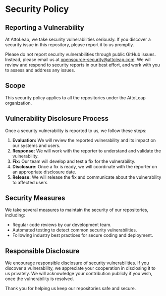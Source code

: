 # Security Policy

## Reporting a Vulnerability

At AttoLeap, we take security vulnerabilities seriously. If you discover a security issue in this repository, please report it to us promptly.

Please do not report security vulnerabilities through public GitHub issues. Instead, please email us at [opensource-security@attoleap.com](mailto:opensource-security@attoleap.com). We will review and respond to security reports in our best effort, and work with you to assess and address any issues.

## Scope

This security policy applies to all the repositories under the AttoLeap organization.

## Vulnerability Disclosure Process

Once a security vulnerability is reported to us, we follow these steps:

1. **Evaluation:** We will review the reported vulnerability and its impact on our systems and users.
2. **Response:** We will work with the reporter to understand and validate the vulnerability.
3. **Fix:** Our team will develop and test a fix for the vulnerability.
4. **Disclosure:** Once a fix is ready, we will coordinate with the reporter on an appropriate disclosure date.
5. **Release:** We will release the fix and communicate about the vulnerability to affected users.

## Security Measures

We take several measures to maintain the security of our repositories, including:

- Regular code reviews by our development team.
- Automated testing to detect common security vulnerabilities.
- Following industry best practices for secure coding and deployment.

## Responsible Disclosure

We encourage responsible disclosure of security vulnerabilities. If you discover a vulnerability, we appreciate your cooperation in disclosing it to us privately. We will acknowledge your contribution publicly if you wish, once the vulnerability is resolved.

Thank you for helping us keep our repositories safe and secure.
